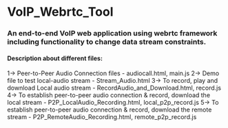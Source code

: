 # VoIP_Webrtc_Tool
### An end-to-end VoIP web application using webrtc framework including functionality to change data stream constraints.

#### Description about different files:
1-> Peer-to-Peer Audio Connection files - audiocall.html, main.js
2-> Demo file to test local-audio stream - Stream_Audio.html
3-> To record, play and download Local audio stream - RecordAudio_and_Download.html, record.js
4-> To establish peer-to-peer audio connection & record, download the local stream - P2P_LocalAudio_Recording.html, local_p2p_record.js
5-> To establish peer-to-peer audio connection & record, download the remote stream - P2P_RemoteAudio_Recording.html, remote_p2p_record.js
